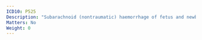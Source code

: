 ```yaml
---
ICD10: P525
Description: "Subarachnoid (nontraumatic) haemorrhage of fetus and newborn"
Matters: No
Weight: 0
---
```



